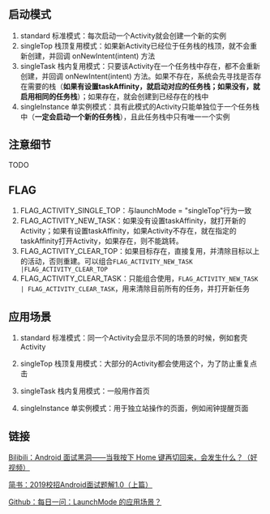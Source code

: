 ## 启动模式

1. standard 标准模式：每次启动一个Activity就会创建一个新的实例
2. singleTop 栈顶复用模式：如果新Activity已经位于任务栈的栈顶，就不会重新创建，并回调 onNewIntent(intent) 方法
3. singleTask 栈内复用模式：只要该Activity在一个任务栈中存在，都不会重新创建，并回调 onNewIntent(intent) 方法。如果不存在，系统会先寻找是否存在需要的栈（**如果有设置taskAffinity，就启动对应的任务栈；如果没有，就启用相同的任务栈**）；如果存在，就会创建到已经存在的栈中
4. singleInstance 单实例模式：具有此模式的Activity只能单独位于一个任务栈中（**一定会启动一个新的任务栈**），且此任务栈中只有唯一一个实例

## 注意细节

TODO

## FLAG

1. FLAG_ACTIVITY_SINGLE_TOP：与launchMode = "singleTop"行为一致
2. FLAG_ACTIVITY_NEW_TASK：如果没有设置taskAffinity，就打开新的Activity；如果有设置taskAffinity，如果Activity不存在，就在指定的taskAffinity打开Activity，如果存在，则不能跳转。
3. FLAG_ACTIVITY_CLEAR_TOP：如果目标存在，直接复用，并清除目标以上的活动，否则重建。可以组合`FLAG_ACTIVITY_NEW_TASK |FLAG_ACTIVITY_CLEAR_TOP`
4. FLAG_ACTIVITY_CLEAR_TASK：只能组合使用，`FLAG_ACTIVITY_NEW_TASK | FLAG_ACTIVITY_CLEAR_TASK`，用来清除目前所有的任务，并打开新任务

## 应用场景
1. standard 标准模式：同一个Activity会显示不同的场景的时候，例如套壳Activity

2. singleTop 栈顶复用模式：大部分的Activity都会使用这个，为了防止重复点击

3. singleTask 栈内复用模式：一般用作首页

4. singleInstance 单实例模式：用于独立站操作的页面，例如闹钟提醒页面

## 链接

[Bilibili：Android 面试黑洞——当我按下 Home 键再切回来，会发生什么？（好视频）](https://www.bilibili.com/video/BV1CA41177Se)

[简书：2019校招Android面试题解1.0（上篇）](https://www.jianshu.com/p/718aa3c1a70b)

[Github：每日一问：LaunchMode 的应用场景？](https://github.com/Moosphan/Android-Daily-Interview/issues/4)

